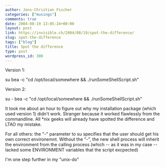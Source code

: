 ```yaml
---
author: Jens-Christian Fischer
categories: ["musings"]
comments: true
date: 2004-08-19 13:05:24+00:00
layout: post
link: https://invisible.ch/2004/08/19/spot-the-difference/
slug: spot-the-difference
tags: ["blog"]
title: Spot the difference
type: post
wordpress_id: 308
---
```


Version 1:  

su bea -c "cd /opt/local/somewhere && ./runSomeShellScript.sh"
  

Version 2:  

su - bea -c "cd /opt/local/somewhere && ./runSomeShellScript.sh"
  
  

It took me about an hour to figure out why my installation package (which used version 1) didn't work. Stranger because it worked flawlessly from the commandline. All *nix geeks will already have spotted the difference and LTAO my mistake. 

For all others: the "-" parameter to su specifies that the user should get his own correct environemnt. Without the "-", the new shell process will inherit the environment from the calling process (which -- as it was in my case -- lacked some ENVIRONMENT variables that the script excpected)

I'm one step further in my "unix-do"
